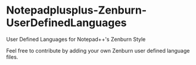 # Notepadplusplus-Zenburn-UserDefinedLanguages

User Defined Languages for  Notepad++'s Zenburn Style

Feel free to contribute by adding your own Zenburn user defined language files.